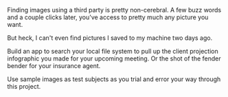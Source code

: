Finding images using a third party is pretty non-cerebral. A few buzz words and a couple clicks later, you've access to pretty much any picture you want. 

But heck, I can't even find pictures I saved to my machine two days ago. 

Build an app to search your local file system to pull up the client projection infographic you made for your upcoming meeting.
Or the shot of the fender bender for your insurance agent.

Use sample images as test subjects as you trial and error your way through this project.
